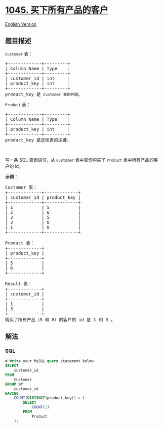 # [1045. 买下所有产品的客户](https://leetcode.cn/problems/customers-who-bought-all-products)

[English Version](/solution/1000-1099/1045.Customers%20Who%20Bought%20All%20Products/README_EN.md)

## 题目描述

<p><code>Customer</code>&nbsp;表：</p>

<pre>+-------------+---------+
| Column Name | Type    |
+-------------+---------+
| customer_id | int     |
| product_key | int     |
+-------------+---------+
product_key 是 <code>Customer 表的外键</code>。
</pre>

<p><code>Product</code>&nbsp;表：</p>

<pre>+-------------+---------+
| Column Name | Type    |
+-------------+---------+
| product_key | int     |
+-------------+---------+
product_key 是这张表的主键。
</pre>

<p>&nbsp;</p>

<p>写一条 SQL 查询语句，从 <code>Customer</code> 表中查询购买了 <code>Product</code> 表中所有产品的客户的 id。</p>

<p><strong>示例：</strong></p>

<pre>Customer 表：
+-------------+-------------+
| customer_id | product_key |
+-------------+-------------+
| 1           | 5           |
| 2           | 6           |
| 3           | 5           |
| 3           | 6           |
| 1           | 6           |
+-------------+-------------+

Product 表：
+-------------+
| product_key |
+-------------+
| 5           |
| 6           |
+-------------+

Result 表：
+-------------+
| customer_id |
+-------------+
| 1           |
| 3           |
+-------------+
购买了所有产品（5 和 6）的客户的 id 是 1 和 3 。
</pre>

## 解法

### **SQL**

```sql
# Write your MySQL query statement below
SELECT
    customer_id
FROM
    Customer
GROUP BY
    customer_id
HAVING
    COUNT(DISTINCT(product_key)) = (
        SELECT
            COUNT(1)
        FROM
            Product
    );
```

